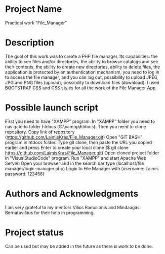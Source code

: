 # Project Name

Practical work "File_Manager"

# Description

The goal of this work was to create a PHP file manager. Its capabilities:
the ability to see files and/or directories,
the ability to browse catalogs and see their contents,
the ability to create new directories,
ability to delete files,
the application is protected by an authentication mechanism, you need to log in to access the file manager, and you can log out,
possibility to upload JPEG, JPG and PNG files (upload),
possibility to download files (download).
I used BOOTSTRAP CSS and CSS styles for all the work of the File Manager App.

# Possible launch script

First you need to have "XAMPP" program.
In "XAMPP" folder you need to navigate to folder htdocs (C:\xampp\htdocs).
Then you need to clone repository. Copy link of repository (https://github.com/LaimisKras/File_Manager.git)
Open "GIT BASH" program in htdocs folder.
Type git clone, then paste the URL you copied earlier and press Enter to create your local clone
($ git clone https://github.com/LaimisKras/File_Manager.git)
Open cloned project folder in "VisualStudioCode" program.
Run "XAMPP" and start Apache Web Server.
Open your browser and in the search bar type (localhost/file manager/login-manager.php)
Login to File Manager with (username: Laimis password: 123456)

# Authors and Acknowledgments

I am very grateful to my mentors Vilius Ramulionis and Mindaugas Bernatavičius for their help in programming.

# Project status

Can be used but may be added in the future as there is work to be done.